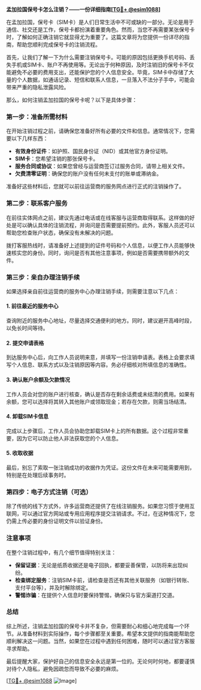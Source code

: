 **孟加拉国保号卡怎么注销？——一份详细指南[[TG💪+ @esim1088](https://t.me/s/esim1088)]**

在孟加拉国，保号卡（SIM卡）是人们日常生活中不可或缺的一部分。无论是用于通信、社交还是工作，保号卡都扮演着重要角色。然而，当您不再需要某张保号卡时，了解如何正确注销它就显得尤为重要了。这篇文章将为您提供一份详尽的指南，帮助您顺利完成保号卡的注销流程。

首先，让我们了解一下为什么需要注销保号卡。可能的原因包括更换手机号码、丢失手机或SIM卡、账户不再使用等。无论出于何种原因，及时注销旧的保号卡不仅能避免不必要的费用支出，还能保护您的个人信息安全。毕竟，SIM卡中存储了大量的个人数据，如通话记录、短信和联系人信息，一旦落入不法分子手中，可能会带来严重的隐私泄露风险。

那么，如何注销孟加拉国的保号卡呢？以下是具体步骤：

### 第一步：准备所需材料

在开始注销过程之前，请确保您准备好所有必要的文件和信息。通常情况下，您需要以下几样东西：
- **有效身份证件**：如护照、国民身份证（NID）或其他官方身份证明。
- **SIM卡**：您希望注销的那张保号卡。
- **服务合同或协议**：如果您曾经与运营商签订过服务合同，请带上相关文件。
- **欠费清零证明**：确保您的账户没有任何未支付的账单或滞纳金。

准备好这些材料后，您就可以前往运营商的服务网点进行正式的注销操作了。

### 第二步：联系客户服务

在前往实体网点之前，建议先通过电话或在线客服与运营商取得联系。这样做的好处是可以确认具体的注销流程，并询问是否需要提前预约。此外，客服人员还可以帮助您检查账户状态，确保没有未解决的问题。

拨打客服热线时，请准备好上述提到的证件号码和个人信息，以便工作人员能够快速核实您的身份。同时，询问是否有其他注意事项，例如是否需要携带额外的文件。

### 第三步：亲自办理注销手续

如果选择亲自前往运营商的服务中心办理注销手续，则需要注意以下几点：

#### 1. 前往最近的服务中心
查询附近的服务中心地址，尽量选择交通便利的地方。同时，建议避开高峰时段，以免长时间等待。

#### 2. 提交申请表格
到达服务中心后，向工作人员说明来意，并填写一份注销申请表。表格上会要求填写个人信息、联系方式以及注销原因等内容。务必仔细核对所填信息的准确性。

#### 3. 确认账户余额及欠款情况
工作人员会对您的账户进行核查，确认是否存在剩余话费或未结清的费用。如果有余额，您可以选择将其转入其他账户或领取现金；若存在欠款，则需当场结清。

#### 4. 卸载SIM卡信息
完成以上步骤后，工作人员会协助您卸载SIM卡上的所有数据。这个过程非常重要，因为它可以防止他人非法获取您的个人信息。

#### 5. 收取收据
最后，别忘了索取一张注销成功的收据作为凭证。这份文件在未来可能需要用到，特别是在处理后续事务时。

### 第四步：电子方式注销（可选）

除了传统的线下方式外，许多运营商还提供了在线注销服务。如果您习惯于使用互联网，可以通过官方网站或专用应用程序提交注销请求。不过，在这种情况下，您仍需上传必要的身份证明文件以验证身份。

### 注意事项

在整个注销过程中，有几个细节值得特别关注：
- **保留证据**：无论是纸质收据还是电子回执，都要妥善保管，以防将来出现纠纷。
- **检查绑定服务**：注销SIM卡前，请检查是否还有其他关联服务（如银行转账、支付平台等），并及时解除绑定。
- **警惕诈骗**：在提供个人信息时要保持警惕，确保只与官方渠道打交道。

### 总结

综上所述，注销孟加拉国的保号卡并不复杂，但需要耐心和细心地完成每一个环节。从准备材料到实际操作，每个步骤都至关重要。希望本文提供的指南能帮助您顺利解决这一问题。当然，如果您在过程中遇到任何困难，随时可以通过官方客服寻求帮助。

最后提醒大家，保护好自己的信息安全永远是第一位的。无论何时何地，都要谨慎对待个人隐私，避免因疏忽而导致不必要的麻烦。

[[TG💪+ @esim1088](https://t.me/s/esim1088) ![Image](https://i.postimg.cc/4NQfJmqS/Snipaste-2025-05-13-00-14-12.png)]